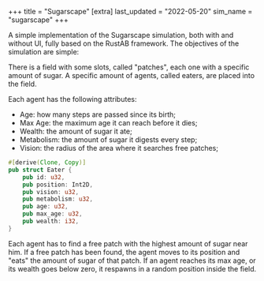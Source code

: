 +++
title = "Sugarscape"
[extra]
last_updated = "2022-05-20"
sim_name = "sugarscape"
+++

A simple implementation of the Sugarscape simulation, both with and without UI, fully based on the RustAB framework. The objectives of the simulation are simple:

There is a field with some slots, called "patches", each one with a specific amount of sugar.
A specific amount of agents, called eaters, are placed into the field.

Each agent has the following attributes:
- Age: how many steps are passed since its birth;
- Max Age: the maximum age it can reach before it dies;
- Wealth: the amount of sugar it ate;
- Metabolism: the amount of sugar it digests every step;
- Vision: the radius of the area where it searches free patches;
  
```rs
#[derive(Clone, Copy)]
pub struct Eater {
    pub id: u32,
    pub position: Int2D,
    pub vision: u32,
    pub metabolism: u32,
    pub age: u32,
    pub max_age: u32,
    pub wealth: i32,
}
```


Each agent has to find a free patch with the highest amount of sugar near him.
If a free patch has been found, the agent moves to its position and "eats" the amount of sugar of that patch.
If an agent reaches its max age, or its wealth goes below zero, it respawns in a random position inside the field.
